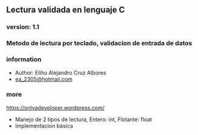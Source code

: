 ## Lectura validada en lenguaje C
### version: 1.1
### Metodo de lectura por teclado, validacion de entrada de datos
### information
* Author: Elihu Alejandro Cruz Albores
* ea_2305@hotmail.com
### more
https://onlyadeveloper.wordpress.com/

* Manejo de 2 tipos de lectura, Entero: int, Flotante: float
* Implementacion básica
